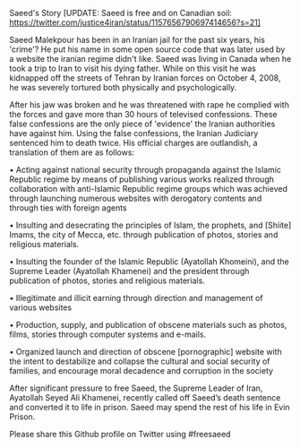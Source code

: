 Saeed's Story [UPDATE: Saeed is free and on Canadian soil: https://twitter.com/justice4iran/status/1157656790697414656?s=21]

Saeed Malekpour has been in an Iranian jail for the past six years, his 'crime'? He put his name in some open source code that was later used by a website the iranian regime didn't like. Saeed was living in Canada when he took a trip to Iran to visit his dying father. While on this visit he was kidnapped off the streets of Tehran by Iranian forces on October 4, 2008, he was severely tortured both physically and psychologically.

After his jaw was broken and he was threatened with rape he complied with the forces and gave more than 30 hours of televised confessions. These false confessions are the only piece of 'evidence' the Iranian authorities have against him. Using the false confessions, the Iranian Judiciary sentenced him to death twice. His official charges are outlandish, a translation of them are as follows:

• Acting against national security through propaganda against the Islamic Republic regime  by means of publishing various works realized through collaboration with anti-Islamic Republic regime groups which was achieved through launching numerous websites with derogatory contents and through ties with foreign agents

• Insulting and desecrating the principles of  Islam, the prophets, and [Shiite] Imams, the city of Mecca, etc. through publication of photos, stories and religious materials.

• Insulting the founder of the Islamic Republic (Ayatollah Khomeini), and the Supreme Leader (Ayatollah Khamenei) and   the president through publication of photos, stories and religious materials.

• Illegitimate and illicit earning through direction and management of various websites

• Production, supply, and publication of obscene materials such as photos, films, stories through computer systems and e-mails.  

• Organized launch and direction of obscene [pornographic] website with the intent to destabilize and collapse the  cultural and social security of families, and encourage moral decadence and corruption in the society

After significant pressure to free Saeed, the Supreme Leader of Iran, Ayatollah Seyed Ali Khamenei, recently called off Saeed’s death sentence and converted it to life in prison. Saeed may spend the rest of his life in Evin Prison.

Please share this Github profile on Twitter using #freesaeed 
